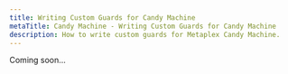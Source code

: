 ```yaml
---
title: Writing Custom Guards for Candy Machine
metaTitle: Candy Machine - Writing Custom Guards for Candy Machine
description: How to write custom guards for Metaplex Candy Machine.
---
```


Coming soon...